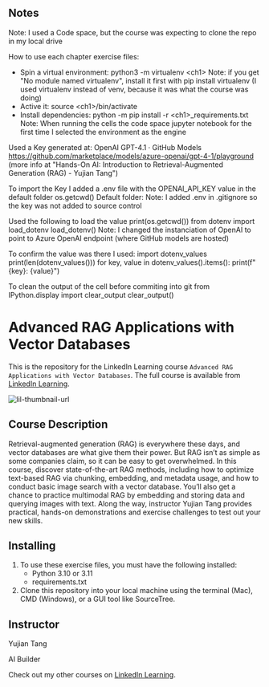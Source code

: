 ## Notes
Note: I used a Code space, but the course was expecting to clone the repo in my local drive

How to use each chapter exercise files:
- Spin a virtual environment: python3 -m virtualenv \<ch1\>
  Note: if you get "No module named virtualenv", install it first with pip install virtualenv (I used virtualenv instead of venv, because it was what the course was doing)
- Active it: source \<ch1\>/bin/activate
- Install dependencies: python -m pip install -r \<ch1\>_requirements.txt
Note: When running the cells the code space jupyter notebook for the first time I selected the <ch1> environment as the engine

Used a Key generated at: OpenAI GPT-4.1 · GitHub Models https://github.com/marketplace/models/azure-openai/gpt-4-1/playground (more info at "Hands-On AI: Introduction to Retrieval-Augmented Generation (RAG) - Yujian Tang")

To import the Key I added a .env file with the OPENAI_API_KEY value in the default folder os.getcwd()
Default folder: 
Note: I added .env in .gitignore so the key was not added to source control

Used the following to load the value
print(os.getcwd())
from dotenv import load_dotenv
load_dotenv()
Note: I changed the instanciation of OpenAI to point to Azure OpenAI endpoint (where GitHub models are hosted)

To confirm the value was there I used:
import dotenv_values
print(len(dotenv_values()))
for key, value in dotenv_values().items():
    print(f"{key}: {value}")

To clean the output of the cell before commiting into git
from IPython.display import clear_output
clear_output()

# Advanced RAG Applications with Vector Databases
This is the repository for the LinkedIn Learning course `Advanced RAG Applications with Vector Databases`. The full course is available from [LinkedIn Learning][lil-course-url].

![lil-thumbnail-url]

## Course Description

Retrieval-augmented generation (RAG) is everywhere these days, and vector databases are what give them their power. But RAG isn’t as simple as some companies claim, so it can be easy to get overwhelmed. In this course, discover state-of-the-art RAG methods, including how to optimize text-based RAG via chunking, embedding, and metadata usage, and how to conduct basic image search with a vector database. You’ll also get a chance to practice multimodal RAG by embedding and storing data and querying images with text. Along the way, instructor Yujian Tang provides practical, hands-on demonstrations and exercise challenges to test out your new skills.

## Installing
1. To use these exercise files, you must have the following installed:
	- Python 3.10 or 3.11
    - requirements.txt
2. Clone this repository into your local machine using the terminal (Mac), CMD (Windows), or a GUI tool like SourceTree.

## Instructor

Yujian Tang

AI Builder                  

Check out my other courses on [LinkedIn Learning](https://www.linkedin.com/learning/instructors/yujian-tang?u=104).


[0]: # (Replace these placeholder URLs with actual course URLs)

[lil-course-url]: https://www.linkedin.com/learning/advanced-rag-applications-with-vector-databases
[lil-thumbnail-url]: https://media.licdn.com/dms/image/v2/D4E0DAQFonI7LTbFo_g/learning-public-crop_675_1200/learning-public-crop_675_1200/0/1727723235646?e=2147483647&v=beta&t=KcI1L2PD0dAs_AAGyJoMpneLG2Xb_HqAeue6F65UDHM

